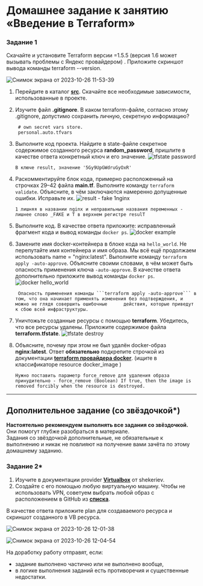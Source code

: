 # Домашнее задание к занятию «Введение в Terraform»

### Задание 1

   Скачайте и установите Terraform версии =1.5.5 (версия 1.6 может вызывать проблемы с Яндекс провайдером) . Приложите скриншот вывода команды terraform --version.

   ![Снимок экрана от 2023-10-26 11-53-39](https://github.com/PatKolzin/Administration_course/assets/75835363/79fa06d7-c306-48d4-8614-f64f34672898)

1. Перейдите в каталог [**src**](https://github.com/netology-code/ter-homeworks/tree/main/01/src). Скачайте все необходимые зависимости, использованные в проекте. 
2. Изучите файл **.gitignore**. В каком terraform-файле, согласно этому .gitignore, допустимо сохранить личную, секретную информацию?
   ```
    # own secret vars store.
    personal.auto.tfvars
   ```
3. Выполните код проекта. Найдите  в state-файле секретное содержимое созданного ресурса **random_password**, пришлите в качестве ответа конкретный ключ и его значение.
   ![tfstate password](https://github.com/PatKolzin/Administration_course/assets/75835363/003c2d0c-6a36-474a-a650-d33a41d08028)
   ```
   В ключе result, значение '5Gy9UpGWdruGyOxR'
   ```

5. Раскомментируйте блок кода, примерно расположенный на строчках 29–42 файла **main.tf**.
Выполните команду ```terraform validate```. Объясните, в чём заключаются намеренно допущенные ошибки. Исправьте их.
![result - fake 1nginx](https://github.com/PatKolzin/Administration_course/assets/75835363/8bc7b2e2-6795-4efc-a2d4-c08357a5a970)

   ```
   1 лишняя в названии nginx и неправильные названия переменных - лишнее слово _FAKE и T в верхнем регистре resulT
   ```

6. Выполните код. В качестве ответа приложите: исправленный фрагмент кода и вывод команды ```docker ps```.
![docker example](https://github.com/PatKolzin/Administration_course/assets/75835363/dbe550c6-51b0-435f-aa1f-57c2f908b865)



7. Замените имя docker-контейнера в блоке кода на ```hello_world```. Не перепутайте имя контейнера и имя образа. Мы всё ещё продолжаем использовать name = "nginx:latest". Выполните команду ```terraform apply -auto-approve```.
Объясните своими словами, в чём может быть опасность применения ключа  ```-auto-approve```. В качестве ответа дополнительно приложите вывод команды ```docker ps```.
![docker hello_world](https://github.com/PatKolzin/Administration_course/assets/75835363/dcd16427-b60d-4f7a-b42c-adac58f042bd)
   ```
    Опасность применения команды ```terraform apply -auto-approve``` в том, что она начинает применять изменения без подтверждения, и можно не глядя совершить ошибочные      действия, которые приведут к сбою всей инфраструктуры.
   ```
8. Уничтожьте созданные ресурсы с помощью **terraform**. Убедитесь, что все ресурсы удалены. Приложите содержимое файла **terraform.tfstate**. 
![tfstate destroy](https://github.com/PatKolzin/Administration_course/assets/75835363/6051a13b-3f54-4beb-8f5e-d13ee274f9b6)

9. Объясните, почему при этом не был удалён docker-образ **nginx:latest**. Ответ **обязательно** подкрепите строчкой из документации [**terraform провайдера docker**](https://docs.comcloud.xyz/providers/kreuzwerker/docker/latest/docs).  (ищите в классификаторе resource docker_image )
   ```
   Нужно поставить параметр force_remove для удаления образа принудительно - force_remove (Boolean) If true, then the image is removed forcibly when the resource is destroyed.
   ```
------

## Дополнительное задание (со звёздочкой*)

**Настоятельно рекомендуем выполнять все задания со звёздочкой.** Они помогут глубже разобраться в материале.   
Задания со звёздочкой дополнительные, не обязательные к выполнению и никак не повлияют на получение вами зачёта по этому домашнему заданию. 

### Задание 2*

1. Изучите в документации provider [**Virtualbox**](https://docs.comcloud.xyz/providers/shekeriev/virtualbox/latest/docs) от 
shekeriev.
2. Создайте с его помощью любую виртуальную машину. Чтобы не использовать VPN, советуем выбрать любой образ с расположением в GitHub из [**списка**](https://www.vagrantbox.es/).

В качестве ответа приложите plan для создаваемого ресурса и скриншот созданного в VB ресурса. 

![Снимок экрана от 2023-10-26 12-01-38](https://github.com/PatKolzin/Administration_course/assets/75835363/c2317cca-6fe4-4984-8070-a4cb1cb4f448)

![Снимок экрана от 2023-10-26 12-04-54](https://github.com/PatKolzin/Administration_course/assets/75835363/44fd5c6e-883a-42c9-9feb-59f92ecd38e1)


На доработку работу отправят, если:

* задание выполнено частично или не выполнено вообще,
* в логике выполнения заданий есть противоречия и существенные недостатки. 
